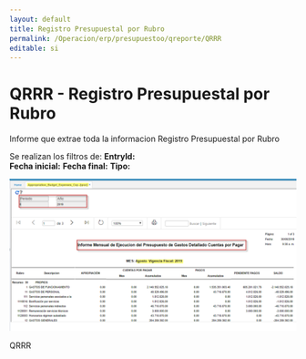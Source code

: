 ```yaml
---
layout: default
title: Registro Presupuestal por Rubro  
permalink: /Operacion/erp/presupuestoo/qreporte/QRRR  
editable: si
---
```


# QRRR - Registro Presupuestal por Rubro  


Informe que extrae toda la informacion Registro Presupuestal por Rubro  


Se realizan los filtros de:
**EntryId:**  
**Fecha inicial:**
**Fecha final:**
**Tipo:**  

![](QRAC1.png)	

QRRR

